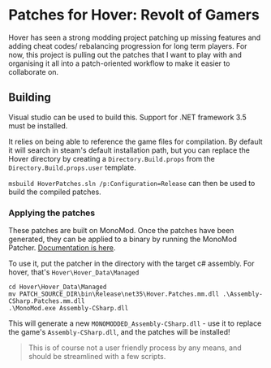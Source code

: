 # Patches for Hover: Revolt of Gamers

Hover has seen a strong modding project patching up missing features and adding cheat codes/
rebalancing progression for long term players. For now, this project is pulling out the patches
that I want to play with and organising it all into a patch-oriented workflow to make it
easier to collaborate on.

## Building

Visual studio can be used to build this. Support for .NET framework 3.5 must be installed.

It relies on being able to reference the game files for compilation. By default it will search
in steam's default installation path, but you can replace the Hover directory by creating a
`Directory.Build.props` from the `Directory.Build.props.user` template.

`msbuild HoverPatches.sln /p:Configuration=Release` can then be used to build the compiled patches.

### Applying the patches

These patches are built on MonoMod. Once the patches have been generated, they can be applied
to a binary by running the MonoMod Patcher. [Documentation is here](https://monomod.dev/docs/README.Patcher.html).

To use it, put the patcher in the directory with the target c# assembly. For hover, that's
`Hover\Hover_Data\Managed`

```
cd Hover\Hover_Data\Managed
mv PATCH_SOURCE_DIR\bin\Release\net35\Hover.Patches.mm.dll .\Assembly-CSharp.Patches.mm.dll
.\MonoMod.exe Assembly-CSharp.dll
```

This will generate a new `MONOMODDED_Assembly-CSharp.dll` - use it to replace the game's `Assembly-CSharp.dll`,
and the patches will be installed!


> This is of course not a user friendly process by any means, and should be streamlined with a few scripts.